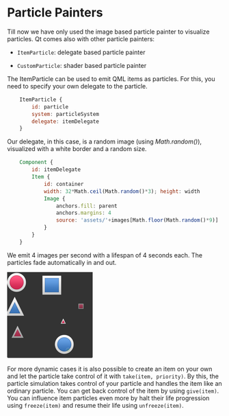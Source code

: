# Particle Painters

Till now we have only used the image based particle painter to visualize particles. Qt comes also with other particle painters:


* `ItemParticle`: delegate based particle painter


* `CustomParticle`: shader based particle painter

The ItemParticle can be used to emit QML items as particles. For this, you need to specify your own delegate to the particle.

```qml
    ItemParticle {
        id: particle
        system: particleSystem
        delegate: itemDelegate
    }
```

Our delegate, in this case, is a random image (using *Math.random()*), visualized with a white border and a random size.

```qml
    Component {
        id: itemDelegate
        Item {
            id: container
            width: 32*Math.ceil(Math.random()*3); height: width
            Image {
                anchors.fill: parent
                anchors.margins: 4
                source: 'assets/'+images[Math.floor(Math.random()*9)]
            }
        }
    }
```

We emit 4 images per second with a lifespan of 4 seconds each. The particles fade automatically in and out.



![image](./assets/itemparticle.png)

For more dynamic cases it is also possible to create an item on your own and let the particle take control of it with `take(item, priority)`. By this, the particle simulation takes control of your particle and handles the item like an ordinary particle. You can get back control of the item by using `give(item)`. You can influence item particles even more by halt their life progression using `freeze(item)` and resume their life using `unfreeze(item)`.

